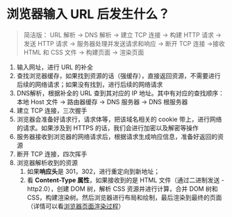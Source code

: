 # 浏览器输入 URL 后发生什么？



> 简洁版：
> URL 解析 -> DNS 解析 -> 建立 TCP 连接 -> 构建 HTTP 请求 -> 发送 HTTP 请求 -> 服务器处理并发送请求和响应 -> 断开 TCP 连接 ->接收 HTML 和 CSS 文件 -> 构建页面 -> 渲染页面



1. 输入网址，进行 URL 的补全
2. 查找浏览器缓存，如果找到资源的话（强缓存），直接返回资源，不需要进行后续的网络请求；如果没有找到，进行后续的网络请求
3. DNS解析，根据补全的 URL 查到其对应的 IP 地址。其中有对应的查找顺序：本地 Host 文件 -> 路由器缓存 -> DNS 服务器 -> DNS 根服务器
4. 建立 TCP 连接，三次握手
5. 浏览器会准备好请求行，请求体等，把该域名相关的 cookie 带上，进行网络的请求。如果涉及到 HTTPS 的话，我们会进行加密以及解密等操作
6. 服务器接收到浏览器的网络请求后，根据请求生成响应信息，准备好返回的资源
7. 断开 TCP 连接，四次挥手
8. 浏览器解析收到的资源
   1. 如果**响应头**是 301，302，进行重定向到新地址；
   2. 看 **Content-Type 属性**，如果接收到的是 HTML 文件（通过二进制发送 - http2.0），创建 DOM 树，解析 CSS 资源并进行计算，合并 DOM 树和 CSS，构建渲染树。然后浏览器进行布局和绘制，最后渲染到最终的页面（详情可以看[浏览器页面渲染过程]()）